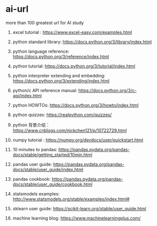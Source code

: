 # ai-url
more than 100 greatest url for AI study

1. excel tutorial : https://www.excel-easy.com/examples.html

   

2. python standard library: https://docs.python.org/3/library/index.html

3. python language reference: https://docs.python.org/3/reference/index.html

4. python tutorial: https://docs.python.org/3/tutorial/index.html

5. python interpreter extending and embedding: https://docs.python.org/3/extending/index.html

6. python/c API reference manual: https://docs.python.org/3/c-api/index.html

7. python HOWTOs: https://docs.python.org/3/howto/index.html

8. python quizzes: https://realpython.com/quizzes/

9. python 背景介绍：https://www.cnblogs.com/nickchen121/p/10722729.html

   

10. numpy tutorial : https://numpy.org/devdocs/user/quickstart.html

11. 10 minutes to pandas: https://pandas.pydata.org/pandas-docs/stable/getting_started/10min.html

12. pandas user guide: https://pandas.pydata.org/pandas-docs/stable/user_guide/index.html

13. pandas cookbook: https://pandas.pydata.org/pandas-docs/stable/user_guide/cookbook.html

14. statsmodels examples: http://www.statsmodels.org/stable/examples/index.html#

15. sklearn user guide: https://scikit-learn.org/stable/user_guide.html

    

16. machine learning blog: https://www.machinelearningplus.com/

    
